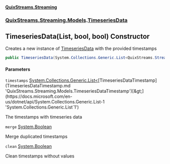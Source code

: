 #### [QuixStreams.Streaming](index.md 'index')
### [QuixStreams.Streaming.Models](QuixStreams.Streaming.Models.md 'QuixStreams.Streaming.Models').[TimeseriesData](TimeseriesData.md 'QuixStreams.Streaming.Models.TimeseriesData')

## TimeseriesData(List<TimeseriesDataTimestamp>, bool, bool) Constructor

Creates a new instance of [TimeseriesData](TimeseriesData.md 'QuixStreams.Streaming.Models.TimeseriesData') with the provided timestamps

```csharp
public TimeseriesData(System.Collections.Generic.List<QuixStreams.Streaming.Models.TimeseriesDataTimestamp> timestamps, bool merge=true, bool clean=true);
```
#### Parameters

<a name='QuixStreams.Streaming.Models.TimeseriesData.TimeseriesData(System.Collections.Generic.List_QuixStreams.Streaming.Models.TimeseriesDataTimestamp_,bool,bool).timestamps'></a>

`timestamps` [System.Collections.Generic.List&lt;](https://docs.microsoft.com/en-us/dotnet/api/System.Collections.Generic.List-1 'System.Collections.Generic.List`1')[TimeseriesDataTimestamp](TimeseriesDataTimestamp.md 'QuixStreams.Streaming.Models.TimeseriesDataTimestamp')[&gt;](https://docs.microsoft.com/en-us/dotnet/api/System.Collections.Generic.List-1 'System.Collections.Generic.List`1')

The timestamps with timeseries data

<a name='QuixStreams.Streaming.Models.TimeseriesData.TimeseriesData(System.Collections.Generic.List_QuixStreams.Streaming.Models.TimeseriesDataTimestamp_,bool,bool).merge'></a>

`merge` [System.Boolean](https://docs.microsoft.com/en-us/dotnet/api/System.Boolean 'System.Boolean')

Merge duplicated timestamps

<a name='QuixStreams.Streaming.Models.TimeseriesData.TimeseriesData(System.Collections.Generic.List_QuixStreams.Streaming.Models.TimeseriesDataTimestamp_,bool,bool).clean'></a>

`clean` [System.Boolean](https://docs.microsoft.com/en-us/dotnet/api/System.Boolean 'System.Boolean')

Clean timestamps without values